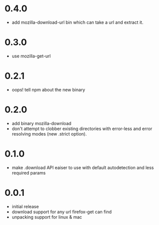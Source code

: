# 0.4.0
  - add mozilla-download-url bin which can take a url and extract it.

# 0.3.0
  - use mozilla-get-url

# 0.2.1
  - oops! tell npm about the new binary

# 0.2.0
  - add binary mozilla-download
  - don't attempt to clobber existing directories with error-less
    and error resolving modes (new .strict option).

# 0.1.0
  - make .download API eaiser to use with default autodetection and less
    required params

# 0.0.1
  - initial release
  - download support for any url firefox-get can find
  - unpacking support for linux & mac
